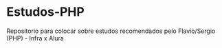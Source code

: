 # Estudos-PHP
Repositorio para colocar sobre estudos recomendados pelo Flavio/Sergio (PHP) - Infra x Alura
